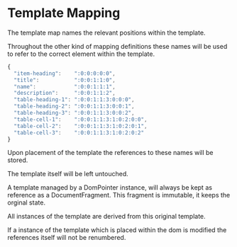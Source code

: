# Template Mapping


The template map names the relevant positions within the template.

Throughout the other kind of mapping definitions these names will be used to refer to the correct element within the template.


```javascript
{
  "item-heading":    ":0:0:0:0:0",
  "title":           ":0:0:1:1:0",
  "name":            ":0:0:1:1:1",
  "description":     ":0:0:1:1:2",
  "table-heading-1": ":0:0:1:1:3:0:0:0",
  "table-heading-2": ":0:0:1:1:3:0:0:1",
  "table-heading-3": ":0:0:1:1:3:0:0:2",
  "table-cell-1":    ":0:0:1:1:3:1:0:2:0:0",
  "table-cell-2":    ":0:0:1:1:3:1:0:2:0:1",
  "table-cell-3":    ":0:0:1:1:3:1:0:2:0:2"
}
```

Upon placement of the template the references to these names will be stored.

The template itself will be left untouched.

A template managed by a DomPointer instance, will always be kept as reference as a DocumentFragment.
This fragment is immutable, it keeps the orginal state.

All instances of the template are derived from this original template.

If a instance of the template which is placed within the dom is modified the references itself will
not be renumbered.

